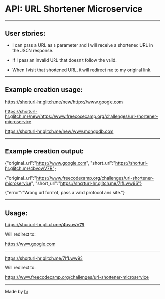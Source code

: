 API: URL Shortener Microservice
================================

--------------------------
User stories:
--------------------------

- I can pass a URL as a parameter and I will receive a shortened URL in the JSON response.

- If I pass an invalid URL that doesn't follow the valid.

- When I visit that shortened URL, it will redirect me to my original link.


--------------------------
Example creation usage:
--------------------------

https://shorturl-hr.glitch.me/new/https://www.google.com

https://shorturl-hr.glitch.me/new/https://www.freecodecamp.org/challenges/url-shortener-microservice

https://shorturl-hr.glitch.me/new/www.mongodb.com

--------------------------
Example creation output:
--------------------------

{"original_url":"https://www.google.com", "short_url":"https://shorturl-hr.glitch.me/4bvowV7R"}

{"original_url":"https://www.freecodecamp.org/challenges/url-shortener-microservice", "short_url":"https://shorturl-hr.glitch.me/7IfLww9S"}

{"error":"Wrong url format, pass a valid protocol and site."}

--------------------------
Usage:
--------------------------

https://shorturl-hr.glitch.me/4bvowV7R

Will redirect to:

https://www.google.com

--------------------------

https://shorturl-hr.glitch.me/7IfLww9S

Will redirect to:

https://www.freecodecamp.org/challenges/url-shortener-microservice


--------------------------
Made by [hr](https://github.com/hrego/)